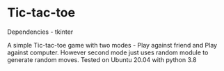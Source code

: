 # Tic-tac-toe
Dependencies - tkinter

A simple Tic-tac-toe game with two modes - Play against friend and Play against computer.
However second mode just uses random module to generate random moves.
Tested on Ubuntu 20.04 with python 3.8
